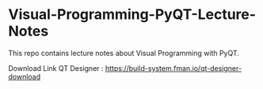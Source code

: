 # Visual-Programming-PyQT-Lecture-Notes
This repo contains lecture notes about Visual Programming with PyQT.



Download Link QT Designer : https://build-system.fman.io/qt-designer-download
